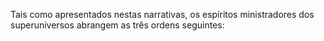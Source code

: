 ﻿Tais como apresentados nestas narrativas, os espíritos ministradores dos superuniversos abrangem as três ordens seguintes: